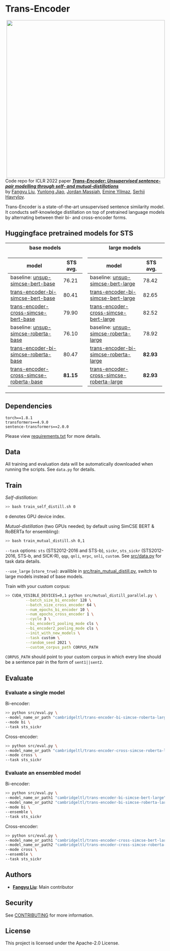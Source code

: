 # Trans-Encoder

<img align="right" width="500"  src="https://production-media.paperswithcode.com/methods/e6c08315-2b70-4125-aeb2-147a6785d9b1.png">

Code repo for ICLR 2022 paper **_[Trans-Encoder: Unsupervised sentence-pair modelling through self- and mutual-distillations](https://arxiv.org/abs/2109.13059)_** <br>
by [Fangyu Liu](http://fangyuliu.me/about.html), [Yunlong Jiao](https://yunlongjiao.github.io/), [Jordan Massiah](https://www.linkedin.com/in/jordan-massiah-562862136/?originalSubdomain=uk), [Emine Yilmaz](https://sites.google.com/site/emineyilmaz/), [Serhii Havrylov](https://serhii-havrylov.github.io/).

Trans-Encoder is a state-of-the-art unsupervised sentence similarity model. It conducts self-knowledge distillation on top of pretrained language models by alternating between their bi- and cross-encoder forms.


## Huggingface pretrained models for STS

<table>
<tr><th> base models </th><th> large models </th></tr>
<tr><td>

|model | STS avg. |
|--------|--------|
|baseline: [unsup-simcse-bert-base](https://huggingface.co/princeton-nlp/unsup-simcse-bert-base-uncased) | 76.21 |
| [trans-encoder-bi-simcse-bert-base](https://huggingface.co/cambridgeltl/trans-encoder-bi-simcse-bert-base) | 80.41  |
| [trans-encoder-cross-simcse-bert-base](https://huggingface.co/cambridgeltl/trans-encoder-cross-simcse-bert-base) | 79.90  |
|baseline:  [unsup-simcse-roberta-base](https://huggingface.co/princeton-nlp/unsup-simcse-roberta-base) | 76.10 |
| [trans-encoder-bi-simcse-roberta-base](https://huggingface.co/cambridgeltl/trans-encoder-bi-simcse-roberta-base) | 80.47 |
| [trans-encoder-cross-simcse-roberta-base](https://huggingface.co/cambridgeltl/trans-encoder-cross-simcse-roberta-base) | **81.15** |
</td><td>

|model | STS avg. |
|--------|--------|
|baseline:  [unsup-simcse-bert-large](https://huggingface.co/princeton-nlp/unsup-simcse-bert-large-uncased) | 78.42 |
| [trans-encoder-bi-simcse-bert-large](https://huggingface.co/cambridgeltl/trans-encoder-bi-simcse-bert-large) |  82.65  |
| [trans-encoder-cross-simcse-bert-large](https://huggingface.co/cambridgeltl/trans-encoder-cross-simcse-bert-large) |  82.52 |
|baseline:  [unsup-simcse-roberta-large](https://huggingface.co/princeton-nlp/unsup-simcse-roberta-large) | 78.92 |
| [trans-encoder-bi-simcse-roberta-large](https://huggingface.co/cambridgeltl/trans-encoder-bi-simcse-roberta-large) | **82.93** |
| [trans-encoder-cross-simcse-roberta-large](https://huggingface.co/cambridgeltl/trans-encoder-cross-simcse-roberta-large) |  **82.93** |


</td></tr> </table>


## Dependencies

```
torch==1.8.1
transformers==4.9.0
sentence-transformers==2.0.0
```
Please view [requirements.txt](https://github.com/amzn/trans-encoder/blob/main/requirements.txt) for more details.

## Data
All training and evaluation data will be automatically downloaded when running the scripts. See `data.py` for details.

## Train

*Self-distillation*:
```bash
>> bash train_self_distill.sh 0
```
`0` denotes GPU device index.

*Mutual-distillation* (two GPUs needed; by default using SimCSE BERT & RoBERTa for ensembling):
```bash
>> bash train_mutual_distill.sh 0,1
```

`--task` options: `sts` (STS2012-2016 and STS-b), `sickr`, `sts_sickr` (STS2012-2016, STS-b, and SICK-R), `qqp`, `qnli`, `mrpc`, `snli`, `custom`. See [src/data.py](https://github.com/amzn/trans-encoder/blob/main/src/data.py) for task data details.

`--use_large` (`store_true`): availible in [src/train_mutual_distill.py](https://github.com/amzn/trans-encoder/blob/main/src/mutual_distill_parallel.py), switch to large models instead of base models.

Train with your custom corpus:
```bash
>> CUDA_VISIBLE_DEVICES=0,1 python src/mutual_distill_parallel.py \
         --batch_size_bi_encoder 128 \
         --batch_size_cross_encoder 64 \
         --num_epochs_bi_encoder 10 \
         --num_epochs_cross_encoder 1 \
         --cycle 3 \
         --bi_encoder1_pooling_mode cls \
         --bi_encoder2_pooling_mode cls \
         --init_with_new_models \
         --task custom \
         --random_seed 2021 \
         --custom_corpus_path CORPUS_PATH
```
`CORPUS_PATH` should point to your custom corpus in which every line should be a sentence pair in the form of `sent1||sent2`.

## Evaluate
### Evaluate a single model

Bi-encoder:
```bash
>> python src/eval.py \
--model_name_or_path "cambridgeltl/trans-encoder-bi-simcse-roberta-large"  \
--mode bi \
--task sts_sickr
```
Cross-encoder:
```bash
>> python src/eval.py \
--model_name_or_path "cambridgeltl/trans-encoder-cross-simcse-roberta-large"  \
--mode cross \
--task sts_sickr
```
### Evaluate an ensembled model

Bi-encoder:
```bash
>> python src/eval.py \
--model_name_or_path1 "cambridgeltl/trans-encoder-bi-simcse-bert-large"  \
--model_name_or_path2 "cambridgeltl/trans-encoder-bi-simcse-roberta-large"  \
--mode bi \
--ensemble \
--task sts_sickr
```

Cross-encoder:
```bash
>> python src/eval.py \
--model_name_or_path1 "cambridgeltl/trans-encoder-cross-simcse-bert-large"  \
--model_name_or_path2 "cambridgeltl/trans-encoder-cross-simcse-roberta-large"  \
--mode cross \
--ensemble \
--task sts_sickr
```

## Authors

- [**Fangyu Liu**](http://fangyuliu.me/about.html): Main contributor

## Security

See [CONTRIBUTING](CONTRIBUTING.md#security-issue-notifications) for more information.

## License

This project is licensed under the Apache-2.0 License.

